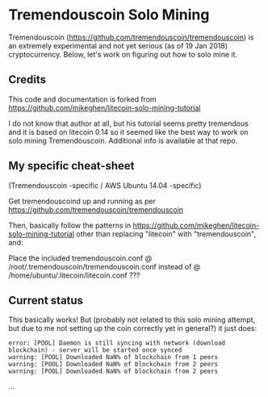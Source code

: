 # Tremendouscoin Solo Mining

Tremendouscoin (https://github.com/tremendouscoin/tremendouscoin) 
is an extremely experimental and not yet serious (as of 19 Jan 2018) cryptocurrency.
Below, let's work on figuring out how to solo mine it.

## Credits

This code and documentation is forked from 
https://github.com/mikeghen/litecoin-solo-mining-tutorial

I do not know that author at all, but his tutorial seems pretty tremendous and it is
based on litecoin 0.14 so it seemed like the best way to work on solo mining Tremendouscoin.
Additional info is available at that repo.

## My specific cheat-sheet
(Tremendouscoin -specific / AWS Ubuntu 14.04 -specific)

Get tremendouscoind up and running as per
https://github.com/tremendouscoin/tremendouscoin

Then, basically follow the patterns in https://github.com/mikeghen/litecoin-solo-mining-tutorial
other than replacing "litecoin" with "tremendouscoin", and:

Place the included tremendouscoin.conf @ /root/.tremendouscoin/tremendouscoin.conf
instead of @ /home/ubuntu/.litecoin/litecoin.conf ???

## Current status

This basically works! But (probably not related to this solo mining attempt, but
due to me not setting up the coin correctly yet in general?) it just does:

```
error: [POOL] Daemon is still syncing with network (download blockchain) - server will be started once synced
warning: [POOL] Downloaded NaN% of blockchain from 1 peers
warning: [POOL] Downloaded NaN% of blockchain from 2 peers
warning: [POOL] Downloaded NaN% of blockchain from 2 peers
```
...